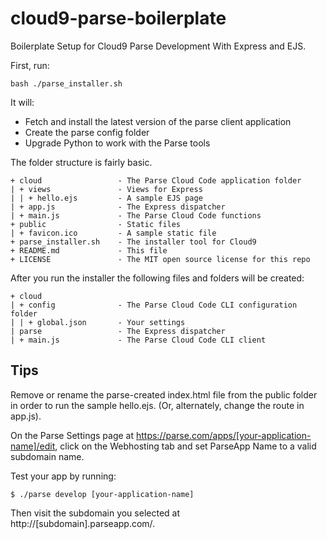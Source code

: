 cloud9-parse-boilerplate
========================

Boilerplate Setup for Cloud9 Parse Development With Express and EJS.

First, run:

    bash ./parse_installer.sh

It will:

* Fetch and install the latest version of the parse client application
* Create the parse config folder
* Upgrade Python to work with the Parse tools

The folder structure is fairly basic.  

    + cloud                 - The Parse Cloud Code application folder  
    | + views               - Views for Express  
    | | + hello.ejs         - A sample EJS page  
    | + app.js              - The Express dispatcher  
    | + main.js             - The Parse Cloud Code functions   
    + public                - Static files  
    | + favicon.ico         - A sample static file  
    + parse_installer.sh    - The installer tool for Cloud9  
    + README.md             - This file  
    + LICENSE               - The MIT open source license for this repo

After you run the installer the following files and folders will be created:

    + cloud  
    | + config              - The Parse Cloud Code CLI configuration folder  
    | | + global.json       - Your settings  
    | parse                 - The Express dispatcher  
    | + main.js             - The Parse Cloud Code CLI client  


Tips
----
Remove or rename the parse-created index.html file from the public folder in order
to run the sample hello.ejs.  (Or, alternately, change the route in app.js).

On the Parse Settings page at https://parse.com/apps/[your-application-name]/edit,
click on the Webhosting tab and set ParseApp Name to a valid subdomain name.

Test your app by running:

    $ ./parse develop [your-application-name]

Then visit the subdomain you selected at http://[subdomain].parseapp.com/.


